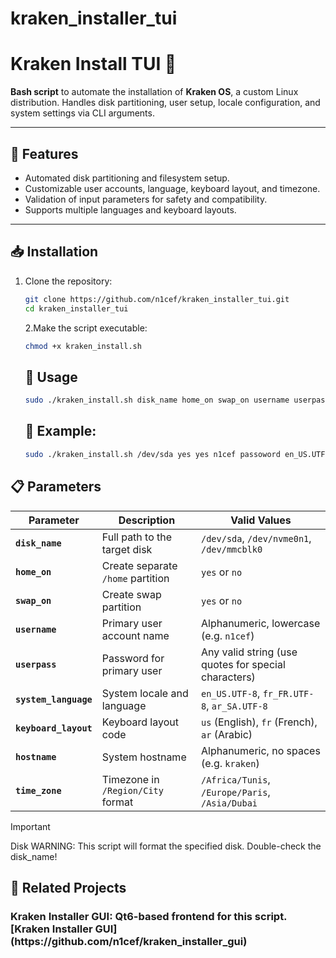 # kraken_installer_tui

# Kraken Install TUI 🐙  

**Bash script** to automate the installation of **Kraken OS**, a custom Linux distribution. Handles disk partitioning, user setup, locale configuration, and system settings via CLI arguments.  

---

## 🚀 Features  
- Automated disk partitioning and filesystem setup.  
- Customizable user accounts, language, keyboard layout, and timezone.  
- Validation of input parameters for safety and compatibility.  
- Supports multiple languages and keyboard layouts.  

---

## 📥 Installation  
1. Clone the repository:  
   ```sh 
   git clone https://github.com/n1cef/kraken_installer_tui.git  
   cd kraken_installer_tui
    ```
   2.Make the script executable:
    ```sh
    chmod +x kraken_install.sh
    ```


    ## 🚀 Usage
  
      ```sh
     sudo ./kraken_install.sh disk_name home_on swap_on username userpass system_language keyboard_layout hostname time_zone 
      ```
    
   

    ## 🚀 Example:
  
    ```sh
    sudo ./kraken_install.sh /dev/sda yes yes n1cef passoword en_US.UTF-8 us kraken /Africa/Tunis  
    ```
 

## 📋 Parameters

| Parameter            | Description                                      | Valid Values                                                                 |
|----------------------|--------------------------------------------------|------------------------------------------------------------------------------|
| **`disk_name`**      | Full path to the target disk                     | `/dev/sda`, `/dev/nvme0n1`, `/dev/mmcblk0`                                  |
| **`home_on`**        | Create separate `/home` partition               | `yes` or `no`                                                               |
| **`swap_on`**        | Create swap partition                           | `yes` or `no`                                                               |
| **`username`**       | Primary user account name                       | Alphanumeric, lowercase (e.g. `n1cef`)                                     |
| **`userpass`**       | Password for primary user                       | Any valid string (use quotes for special characters)                        |
| **`system_language`**| System locale and language                      | `en_US.UTF-8`, `fr_FR.UTF-8`, `ar_SA.UTF-8`                                |
| **`keyboard_layout`**| Keyboard layout code                            | `us` (English), `fr` (French), `ar` (Arabic)                                |
| **`hostname`**       | System hostname                                 | Alphanumeric, no spaces (e.g. `kraken`)                                    |
| **`time_zone`**      | Timezone in `/Region/City` format               | `/Africa/Tunis`, `/Europe/Paris`, `/Asia/Dubai`                             |



 >[!IMPORTANT]
>Disk WARNING: This script will format the specified disk. Double-check the disk_name! 
 

##  📂 Related Projects
   <h3>Kraken Installer GUI: Qt6-based frontend for this script. [Kraken Installer GUI](https://github.com/n1cef/kraken_installer_gui) </h3>


   
